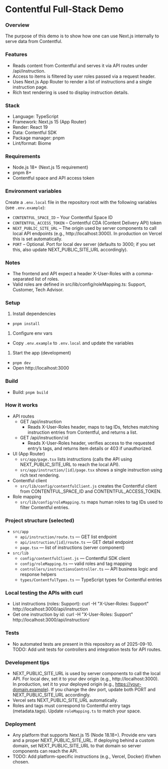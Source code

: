 # Contentful Full‑Stack Demo

### Overview
The purpose of this demo is to show how one can use Next.js internally to serve data from Contentful.

### Features
- Reads content from Contentful and serves it via API routes under /api/instruction. 
- Access to items is filtered by user roles passed via a request header.
- Uses Next.js App Router to render a list of instructions and a single instruction page.
- Rich text rendering is used to display instruction details.

### Stack
- Language: TypeScript
- Framework: Next.js 15 (App Router)
- Render: React 19
- Data: Contentful SDK
- Package manager: pnpm
- Lint/format: Biome

### Requirements
- Node.js 18+ (Next.js 15 requirement)
- pnpm 8+
- Contentful space and API access token

### Environment variables
Create a `.env.local` file in the repository root with the following variables (see `.env.example`):
- `CONTENTFUL_SPACE_ID` – Your Contentful Space ID
- `CONTENTFUL_ACCESS_TOKEN` – Contentful CDA (Content Delivery API) token
- `NEXT_PUBLIC_SITE_URL` – The origin used by server components to call local API endpoints (e.g., http://localhost:3000). In production on Vercel this is set automatically.
- `PORT` – Optional. Port for local dev server (defaults to 3000; if you set this, also update NEXT_PUBLIC_SITE_URL accordingly).

### Notes
- The frontend and API expect a header X-User-Roles with a comma-separated list of roles. 
- Valid roles are defined in src/lib/config/roleMapping.ts: Support, Customer, Tech Advisor.

### Setup
1. Install dependencies
- `pnpm install`

1. Configure env vars
- Copy `.env.example` to `.env.local` and update the variables 

1. Start the app (development)
- `pnpm dev`
- Open http://localhost:3000

### Build
- Build: `pnpm build`

### How it works
- API routes
  - GET /api/instruction
    - Reads X-User-Roles header, maps to tag IDs, fetches matching instruction entries from Contentful, and returns a list.
  - GET /api/instruction/:id
    - Reads X-User-Roles header, verifies access to the requested entry’s tags, and returns item details or 403 if unauthorized.
- UI (App Router)
  - `src/app/page.tsx` lists instructions (calls the API using NEXT_PUBLIC_SITE_URL to reach the local API).
  - `src/app/instruction/[id]/page.tsx` shows a single instruction using rich text rendering.
- Contentful client
  - `src/lib/config/contentfulClient.js` creates the Contentful client from CONTENTFUL_SPACE_ID and CONTENTFUL_ACCESS_TOKEN.
- Role mapping
  - `src/lib/config/roleMapping.ts` maps human roles to tag IDs used to filter Contentful entries.

### Project structure (selected)
- `src/app`
  - `api/instruction/route.ts` — GET list endpoint
  - `api/instruction/[id]/route.ts` — GET detail endpoint
  - `page.tsx` — list of instructions (server component)
- `src/lib`
  - `config/contentfulClient.js` — Contentful SDK client
  - `config/roleMapping.ts` — valid roles and tag mapping
  - `controllers/instructionsController.ts` — API business logic and response helpers
  - `types/ContentfulTypes.ts` — TypeScript types for Contentful entries

### Local testing the APIs with curl
- List instructions (roles: Support):
  curl -H "X-User-Roles: Support" http://localhost:3000/api/instruction
- Get one instruction by id:
  curl -H "X-User-Roles: Support" http://localhost:3000/api/instruction/<ID>

### Tests
- No automated tests are present in this repository as of 2025-09-10. TODO: Add unit tests for controllers and integration tests for API routes.

### Development tips
- NEXT_PUBLIC_SITE_URL is used by server components to call the local API. For local dev, set it to your dev origin (e.g., http://localhost:3000). In production, set it to your deployed origin (e.g., https://your-domain.example). If you change the dev port, update both PORT and NEXT_PUBLIC_SITE_URL accordingly.
- Vercel sets NEXT_PUBLIC_SITE_URL automatically.
- Roles and tags must correspond to Contentful entry tags (metadata.tags). Update `roleMapping.ts` to match your space.

### Deployment
- Any platform that supports Next.js 15 (Node 18.18+). Provide env vars and a proper NEXT_PUBLIC_SITE_URL. If deploying behind a custom domain, set NEXT_PUBLIC_SITE_URL to that domain so server components can reach the API.
- TODO: Add platform-specific instructions (e.g., Vercel, Docker) if/when chosen.
